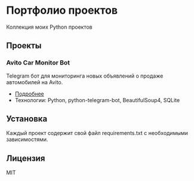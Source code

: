 # Портфолио проектов

Коллекция моих Python проектов

## Проекты

### Avito Car Monitor Bot
Telegram бот для мониторинга новых объявлений о продаже автомобилей на Avito.
- [Подробнее](avito-car-bot/README.md)
- Технологии: Python, python-telegram-bot, BeautifulSoup4, SQLite

## Установка

Каждый проект содержит свой файл requirements.txt с необходимыми зависимостями.

## Лицензия

MIT
